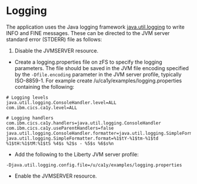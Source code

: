 # Logging
The application uses the Java logging framework [java.util.logging](https://docs.oracle.com/javase/8/docs/technotes/guides/logging/overview.html#a1.0) to write INFO and FINE messages. These can be directed to the JVM server standard error (STDERR) file as follows: 

1. Disable the JVMSERVER resource.
* Create a logging.properties file on zFS to specify the logging parameters. The file should be saved in the JVM file encoding specified by the `-Dfile.encoding` parameter in the JVM server profile, typically ISO-8859-1. For example create /u/ca1y/examples/logging.properties containing the following:
 ```properties
# Logging levels
java.util.logging.ConsoleHandler.level=ALL
com.ibm.cics.ca1y.level=ALL

# Logging handlers
com.ibm.cics.ca1y.handlers=java.util.logging.ConsoleHandler
com.ibm.cics.ca1y.useParentHandlers=false
java.util.logging.ConsoleHandler.formatter=java.util.logging.SimpleFormatter
java.util.logging.SimpleFormatter.format=%1$tY-%1$tm-%1$td %1$tH:%1$tM:%1$tS %4$s %2$s - %5$s %6$s%n
 ```
* Add the following to the Liberty JVM server profile:
 ```properties
-Djava.util.logging.config.file=/u/ca1y/examples/logging.properties
 ```
* Enable the JVMSERVER resource.

